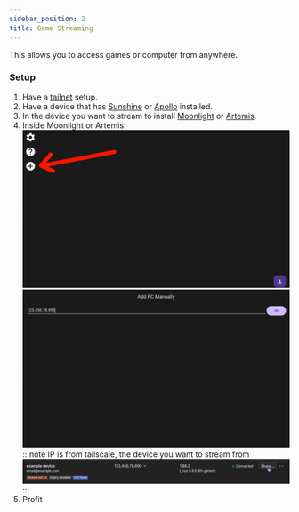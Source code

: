 ```yaml
---
sidebar_position: 2
title: Game Streaming
---
```


This allows you to access games or computer from anywhere.

### Setup
1. Have a [tailnet](https://tailscale.com/kb/1136/tailnet) setup.
2. Have a device that has [Sunshine](https://app.lizardbyte.dev/Sunshine/) or [Apollo](https://github.com/ClassicOldSong/Apollo) installed.
3. In the device you want to stream to install [Moonlight](https://moonlight-stream.org/) or [Artemis](https://github.com/ClassicOldSong/moonlight-android).
4. Inside Moonlight or Artemis:
![](../../static/img/tailscale/artemis-add.jpg)
![](../../static/img/tailscale/artemis-ip.jpg)
:::note
IP is from tailscale, the device you want to stream from
![](../../static/img/tailscale/device-list.png)
:::
5. Profit
